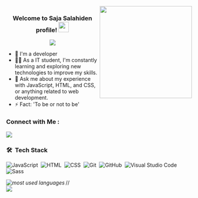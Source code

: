 <img width="250" align="right" src="https://c.tenor.com/_DOBjnGspYAAAAAM/code-coding.gif">

<h3 align="center">
  Welcome to Saja Salahiden profile!
  <img src="https://media.giphy.com/media/hvRJCLFzcasrR4ia7z/giphy.gif" width="28">
</h3>

<!-- Typing SVG by DenverCoder1 - https://github.com/DenverCoder1/readme-typing-svg -->
<p align="center">
  <a href="https://github.com/DenverCoder1/readme-typing-svg"><img src="https://readme-typing-svg.herokuapp.com/?lines=Front-end%20web%20developer;Always%20learning%20new%20things&font=Fira%20Code&center=true&width=440&height=45&color=f75c7e&vCenter=true&size=22"></a>
</p> 

- 🏢 I'm a  developer 
- 👨‍💻 As a IT student, I'm constantly learning and exploring new technologies to improve my skills.
- 💬 Ask me about my experience with JavaScript, HTML, and CSS, or anything related to web development.
- ⚡  Fact: 'To be or not to be'



### Connect with Me :

<a href="https://www.linkedin.com/in/saja-salahiden-/" target="_blank"><img src="https://img.shields.io/badge/-Saja%20Salahiden-0077B5?style=for-the-badge&logo=Linkedin&logoColor=white"/></a>

### 🛠 &nbsp;Tech Stack
![JavaScript](https://img.shields.io/badge/-JavaScript-05122A?style=flat&logo=javascript)&nbsp;
![HTML](https://img.shields.io/badge/-HTML-05122A?style=flat&logo=HTML5)&nbsp;
![CSS](https://img.shields.io/badge/-CSS-05122A?style=flat&logo=CSS3&logoColor=1572B6)&nbsp;
![Git](https://img.shields.io/badge/-Git-05122A?style=flat&logo=git)&nbsp;
![GitHub](https://img.shields.io/badge/-GitHub-05122A?style=flat&logo=github)&nbsp;
![Visual Studio Code](https://img.shields.io/badge/-Visual%20Studio%20Code-05122A?style=flat&logo=visual-studio-code&logoColor=007ACC)&nbsp;
![Sass](https://img.shields.io/badge/-Sass-05122A?style=flat&logo=sass)&nbsp;




/*<img align="left" src="https://github-readme-stats.vercel.app/api/top-langs?username=sajasalahiden&show_icons=true&locale=en&layout=compact&theme=radical" alt="most used languages" />*/
<br>
<a href="https://komarev.com/ghpvc/?username=sajasalahiden&style=for-the-badge">
    <img src="https://komarev.com/ghpvc/?username=sajasalahidden&style=for-the-badge">
</a>
